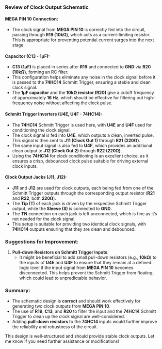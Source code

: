 ### Review of Clock Output Schematic

#### **MEGA PIN 10 Connection**:
- The clock signal from **MEGA PIN 10** is correctly fed into the circuit, passing through **R19 (10kΩ)**, which acts as a current-limiting resistor. This is appropriate for preventing potential current surges into the next stage.

#### **Capacitor (C13 - 1µF)**:
- **C13 (1µF)** is placed in series after **R19** and connected to **GND** via **R20 (10kΩ)**, forming an RC filter.
- This configuration helps eliminate any noise in the clock signal before it is passed to the **74HC14** Schmitt Trigger, ensuring a stable and clean clock signal.
- The **1µF capacitor** and the **10kΩ resistor (R20)** give a cutoff frequency of approximately **16 Hz**, which should be effective for filtering out high-frequency noise without affecting the clock pulse.

#### **Schmitt Trigger Inverters (U4E, U4F - 74HC14)**:
- The **74HC14** Schmitt Trigger is used here, with **U4E** and **U4F** used for conditioning the clock signal.
- The clock signal is fed into **U4E**, which outputs a clean, inverted pulse. This signal is then sent to **J11 (Clock Out 1)** through **R21 (220Ω)**.
- The same input signal is also fed to **U4F**, which provides an additional clean output to **J12 (Clock Out 2)** through **R22 (220Ω)**.
- Using the **74HC14** for clock conditioning is an excellent choice, as it ensures a crisp, debounced clock pulse suitable for driving external clock inputs.

#### **Clock Output Jacks (J11, J12)**:
- **J11** and **J12** are used for clock outputs, each being fed from one of the Schmitt Trigger outputs through the corresponding output resistor (**R21** and **R22**, both **220Ω**).
- The **Tip (T)** of each jack is driven by the respective Schmitt Trigger output, while the **Sleeve (S)** is connected to **GND**.
- The **TN** connection on each jack is left unconnected, which is fine as it’s not needed for the clock signal.
- This setup is suitable for providing two identical clock signals, with **74HC14** outputs ensuring that they are clean and debounced.

### **Suggestions for Improvement**:

1. **Pull-down Resistors on Schmitt Trigger Inputs**:
   - It might be beneficial to add small pull-down resistors (e.g., **10kΩ**) to the inputs of **U4E** and **U4F** to ensure that they remain at a defined logic level if the input signal from **MEGA PIN 10** becomes disconnected. This helps prevent the Schmitt Trigger from floating, which could lead to unpredictable behavior.

### **Summary**:
- The schematic design is **correct** and should work effectively for generating two clock outputs from **MEGA PIN 10**.
- The use of **R19**, **C13**, and **R20** to filter the input and the **74HC14** Schmitt Trigger to clean up the clock signal are well-considered.
- Adding **pull-down resistors** to the **74HC14** inputs would further improve the reliability and robustness of the circuit.

This design is well-structured and should provide stable clock outputs. Let me know if you need further assistance or modifications!

